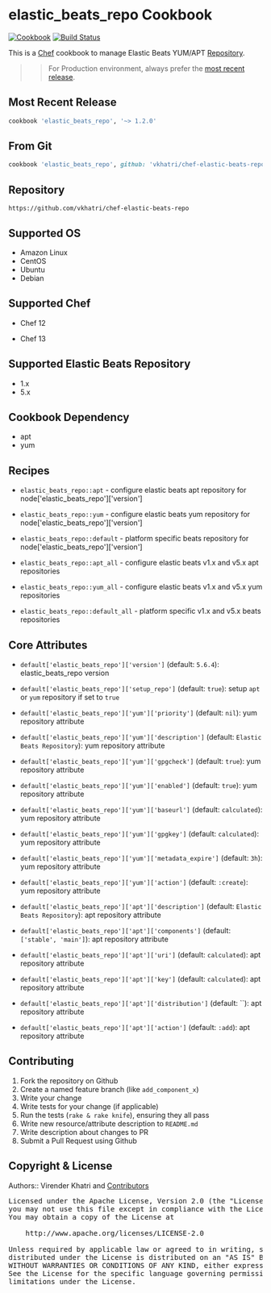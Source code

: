 elastic_beats_repo Cookbook
================

[![Cookbook](https://img.shields.io/github/tag/vkhatri/chef-elastic-beats-repo.svg)](https://github.com/vkhatri/chef-elastic-beats-repo) [![Build Status](https://travis-ci.org/vkhatri/chef-elastic-beats-repo.svg?branch=master)](https://travis-ci.org/vkhatri/chef-elastic-beats-repo)

This is a [Chef] cookbook to manage Elastic Beats YUM/APT [Repository].


>> For Production environment, always prefer the [most recent release](https://supermarket.chef.io/cookbooks/elastic_beats_repo).


## Most Recent Release

```ruby
cookbook 'elastic_beats_repo', '~> 1.2.0'
```


## From Git

```ruby
cookbook 'elastic_beats_repo', github: 'vkhatri/chef-elastic-beats-repo',  tag: 'v1.2.0'
```


## Repository

```
https://github.com/vkhatri/chef-elastic-beats-repo
```


## Supported OS

- Amazon Linux
- CentOS
- Ubuntu
- Debian


## Supported Chef

- Chef 12

- Chef 13


## Supported Elastic Beats Repository

- 1.x
- 5.x


## Cookbook Dependency

- apt
- yum


## Recipes

- `elastic_beats_repo::apt` - configure elastic beats apt repository for node['elastic_beats_repo']['version']

- `elastic_beats_repo::yum` - configure elastic beats yum repository for node['elastic_beats_repo']['version']

- `elastic_beats_repo::default` - platform specific beats repository for node['elastic_beats_repo']['version']

- `elastic_beats_repo::apt_all` - configure elastic beats v1.x and v5.x apt repositories

- `elastic_beats_repo::yum_all` - configure elastic beats v1.x and v5.x yum repositories

- `elastic_beats_repo::default_all` - platform specific v1.x and v5.x beats repositories


## Core Attributes

* `default['elastic_beats_repo']['version']` (default: `5.6.4`): elastic_beats_repo version

* `default['elastic_beats_repo']['setup_repo']` (default: `true`): setup `apt` or `yum` repository if set to `true`


* `default['elastic_beats_repo']['yum']['priority']` (default: `nil`): yum repository attribute

* `default['elastic_beats_repo']['yum']['description']` (default: `Elastic Beats Repository`): yum repository attribute

* `default['elastic_beats_repo']['yum']['gpgcheck']` (default: `true`): yum repository attribute

* `default['elastic_beats_repo']['yum']['enabled']` (default: `true`): yum repository attribute

* `default['elastic_beats_repo']['yum']['baseurl']` (default: `calculated`): yum repository attribute

* `default['elastic_beats_repo']['yum']['gpgkey']` (default: `calculated`): yum repository attribute

* `default['elastic_beats_repo']['yum']['metadata_expire']` (default: `3h`): yum repository attribute

* `default['elastic_beats_repo']['yum']['action']` (default: `:create`): yum repository attribute


* `default['elastic_beats_repo']['apt']['description']` (default: `Elastic Beats Repository`): apt repository attribute

* `default['elastic_beats_repo']['apt']['components']` (default: `['stable', 'main']`): apt repository attribute

* `default['elastic_beats_repo']['apt']['uri']` (default: `calculated`): apt repository attribute

* `default['elastic_beats_repo']['apt']['key']` (default: `calculated`): apt repository attribute

* `default['elastic_beats_repo']['apt']['distribution']` (default: ``): apt repository attribute

* `default['elastic_beats_repo']['apt']['action']` (default: `:add`): apt repository attribute


## Contributing

1. Fork the repository on Github
2. Create a named feature branch (like `add_component_x`)
3. Write your change
4. Write tests for your change (if applicable)
5. Run the tests (`rake & rake knife`), ensuring they all pass
6. Write new resource/attribute description to `README.md`
7. Write description about changes to PR
8. Submit a Pull Request using Github


## Copyright & License

Authors:: Virender Khatri and [Contributors]

<pre>
Licensed under the Apache License, Version 2.0 (the "License");
you may not use this file except in compliance with the License.
You may obtain a copy of the License at

    http://www.apache.org/licenses/LICENSE-2.0

Unless required by applicable law or agreed to in writing, software
distributed under the License is distributed on an "AS IS" BASIS,
WITHOUT WARRANTIES OR CONDITIONS OF ANY KIND, either express or implied.
See the License for the specific language governing permissions and
limitations under the License.
</pre>


[Chef]: https://www.chef.io/
[Repository]: https://www.elastic.co/guide/en/beats/libbeat/current/setup-repositories.html
[Contributors]: https://github.com/vkhatri/chef-elastic-beats-repo/graphs/contributors
